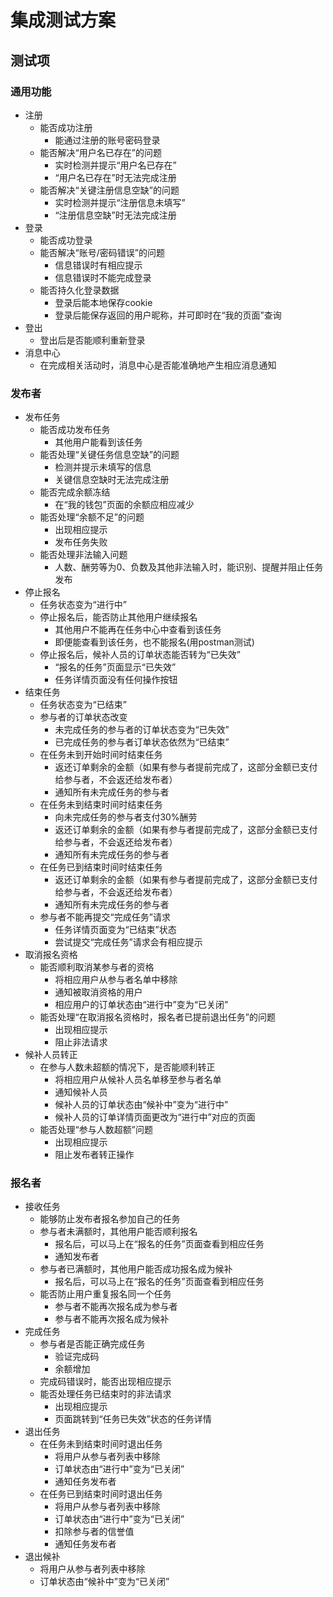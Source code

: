 # 集成测试方案

## 测试项

### 通用功能
- 注册
  - 能否成功注册
      - 能通过注册的账号密码登录
  - 能否解决“用户名已存在”的问题
      - 实时检测并提示“用户名已存在”
      - “用户名已存在”时无法完成注册
  - 能否解决“关键注册信息空缺”的问题
      - 实时检测并提示“注册信息未填写”
      - “注册信息空缺”时无法完成注册
- 登录
  - 能否成功登录
  - 能否解决“账号/密码错误”的问题
    - 信息错误时有相应提示
    - 信息错误时不能完成登录
  - 能否持久化登录数据
    - 登录后能本地保存cookie
    - 登录后能保存返回的用户昵称，并可即时在“我的页面”查询
- 登出
  - 登出后是否能顺利重新登录
- 消息中心
  - 在完成相关活动时，消息中心是否能准确地产生相应消息通知
     
### 发布者
- 发布任务
  - 能否成功发布任务
    - 其他用户能看到该任务
  - 能否处理“关键任务信息空缺”的问题
    - 检测并提示未填写的信息
    - 关键信息空缺时无法完成注册
  - 能否完成余额冻结
    - 在“我的钱包”页面的余额应相应减少
  - 能否处理“余额不足”的问题
    - 出现相应提示
    - 发布任务失败
  - 能否处理非法输入问题
    - 人数、酬劳等为0、负数及其他非法输入时，能识别、提醒并阻止任务发布
- 停止报名
  - 任务状态变为“进行中”
  - 停止报名后，能否防止其他用户继续报名
    - 其他用户不能再在任务中心中查看到该任务
    - 即便能查看到该任务，也不能报名(用postman测试)
  - 停止报名后，候补人员的订单状态能否转为“已失效”
    - “报名的任务”页面显示“已失效”
    - 任务详情页面没有任何操作按钮
- 结束任务
  - 任务状态变为“已结束”
  - 参与者的订单状态改变
    - 未完成任务的参与者的订单状态变为“已失效”
    - 已完成任务的参与者订单状态依然为“已结束”
  - 在任务未到开始时间时结束任务
    - 返还订单剩余的金额（如果有参与者提前完成了，这部分金额已支付给参与者，不会返还给发布者）
    - 通知所有未完成任务的参与者
  - 在任务未到结束时间时结束任务
    - 向未完成任务的参与者支付30%酬劳
    - 返还订单剩余的金额（如果有参与者提前完成了，这部分金额已支付给参与者，不会返还给发布者）
    - 通知所有未完成任务的参与者
  - 在任务已到结束时间时结束任务
    - 返还订单剩余的金额（如果有参与者提前完成了，这部分金额已支付给参与者，不会返还给发布者）
    - 通知所有未完成任务的参与者
  - 参与者不能再提交“完成任务”请求
    - 任务详情页面变为“已结束”状态
    - 尝试提交“完成任务”请求会有相应提示
- 取消报名资格
  - 能否顺利取消某参与者的资格
    - 将相应用户从参与者名单中移除
    - 通知被取消资格的用户
    - 相应用户的订单状态由“进行中”变为“已关闭”
  - 能否处理“在取消报名资格时，报名者已提前退出任务”的问题
    - 出现相应提示
    - 阻止非法请求
- 候补人员转正
  - 在参与人数未超额的情况下，是否能顺利转正
    - 将相应用户从候补人员名单移至参与者名单
    - 通知候补人员
    - 候补人员的订单状态由“候补中”变为“进行中”
    - 候补人员的订单详情页面更改为“进行中”对应的页面
  - 能否处理“参与人数超额”问题
    - 出现相应提示
    - 阻止发布者转正操作
### 报名者
- 接收任务
  - 能够防止发布者报名参加自己的任务
  - 参与者未满额时，其他用户能否顺利报名
    - 报名后，可以马上在“报名的任务”页面查看到相应任务
    - 通知发布者
  - 参与者已满额时，其他用户能否成功报名成为候补
    - 报名后，可以马上在“报名的任务”页面查看到相应任务
  - 能否防止用户重复报名同一个任务
    - 参与者不能再次报名成为参与者
    - 参与者不能再次报名成为候补
- 完成任务
  - 参与者是否能正确完成任务
    - 验证完成码
    - 余额增加
  - 完成码错误时，能否出现相应提示
  - 能否处理任务已结束时的非法请求
    - 出现相应提示
    - 页面跳转到“任务已失效”状态的任务详情
- 退出任务
  - 在任务未到结束时间时退出任务
    - 将用户从参与者列表中移除
    - 订单状态由“进行中”变为“已关闭”
    - 通知任务发布者
  - 在任务已到结束时间时退出任务
    - 将用户从参与者列表中移除
    - 订单状态由“进行中”变为“已关闭”
    - 扣除参与者的信誉值
    - 通知任务发布者
- 退出候补
  - 将用户从参与者列表中移除
  - 订单状态由“候补中”变为“已关闭”
